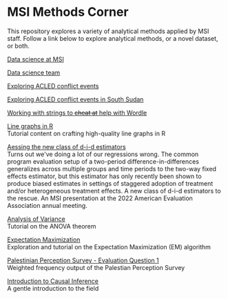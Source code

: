# MSI Methods Corner

This repository explores a variety of analytical methods applied by MSI staff. Follow a link below to explore analytical methods, or a novel dataset, or both.

[Data science at MSI](https://managementsystemsintl.github.io/methods-corner/Data%20science%20team/Data%20science%20team%20(SEA%20retreat%2012-7-22).html)

[Data science team](https://managementsystemsintl.github.io/methods-corner/Data%20science%20team/Data%20science%20team%20(all%20staff%201-9-23).html)

[Exploring ACLED conflict events](https://managementsystemsintl.github.io/methods-corner/Exploring%20ACLED/ExploringACLED2.html)

[Exploring ACLED conflict events in South Sudan](https://managementsystemsintl.github.io/methods-corner/SouthSudan/SouthSudan_conflict.html)

[Working with strings to ~~cheat at~~ help with Wordle](https://managementsystemsintl.github.io/methods-corner/Wordle/wordle.html)

[Line graphs in R](https://managementsystemsintl.github.io/methods-corner/Line%20graphs%20in%20Stata%2C%20R/figure_customization.html)\
Tutorial content on crafting high-quality line graphs in R

[Aessing the new class of d-i-d estimators](https://managementsystemsintl.github.io/methods-corner/new%20d-i-d%20estimators/AEA%202022/AEA%202022%20slides.html)\
Turns out we've doing a lot of our regressions wrong. The common program evaluation setup of a two-period difference-in-differences generalizes across multiple groups and time periods to the two-way fixed effects estimator, but this estimator has only recently been shown to produce biased estimates in settings of staggered adoption of treatment and/or heterogeneous treatment effects. A new class of d-i-d estimators to the rescue. An MSI presentation at the 2022 American Evaluation Association annual meeting.

[Analysis of Variance](https://managementsystemsintl.github.io/methods-corner/statistical%20trainings/anova/anova%20demo.html)\
Tutorial on the ANOVA theorem

[Expectation Maximization](https://ManagementSystemsIntl.github.io/methods-corner/statistical%20trainings/em/em%20demo%20(12%20Apr%202023).html)  
Exploration and tutorial on the Expectation Maximization (EM) algorithm

[Palestinian Perception Survey - Evaluation Question 1](https://managementsystemsintl.github.io/methods-corner/Perception%20survey/04.1%20Palestinian%20Perception%20Study%20-%20Eval%20Q1%20frequencies.html)  
Weighted frequency output of the Palestian Perception Survey

[Introduction to Causal Inference](https://managementsystemsintl.github.io/methods-corner/Introduction%20to%20Causal%Inference/Introduction%20to%20Causal%20Inference.html)  
A gentle introduction to the field



